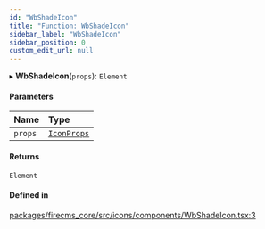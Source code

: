 ```yaml
---
id: "WbShadeIcon"
title: "Function: WbShadeIcon"
sidebar_label: "WbShadeIcon"
sidebar_position: 0
custom_edit_url: null
---
```


▸ **WbShadeIcon**(`props`): `Element`

#### Parameters

| Name | Type |
| :------ | :------ |
| `props` | [`IconProps`](../types/IconProps.md) |

#### Returns

`Element`

#### Defined in

[packages/firecms_core/src/icons/components/WbShadeIcon.tsx:3](https://github.com/FireCMSco/firecms/blob/d45f3739/packages/firecms_core/src/icons/components/WbShadeIcon.tsx#L3)
